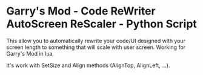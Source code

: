 # Garry's Mod - Code ReWriter AutoScreen ReScaler - Python Script

This allow you to automatically rewrite your code/UI designed with your screen length to something that will scale with user screen. 
Working for Garry's Mod in lua.

It's work with SetSize and Align methods (AlignTop, AlignLeft, ...).
